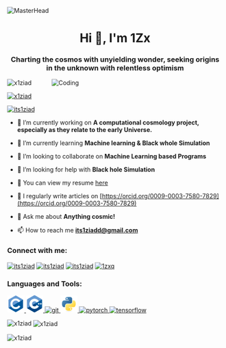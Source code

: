 ![MasterHead](https://scitechdaily.com/images/Type-Ia-Supernova-1.gif)
<h1 align="center">Hi 👋, I'm 1Zx</h1>
<h3 align="center">Charting the cosmos with unyielding wonder, seeking origins in the unknown with relentless optimism</h3>
<img align="right" alt="Coding" width="400" src="https://perso.astrophy.u-bordeaux.fr/~jleconte/model/runaway_collapse.gif">


<p align="left"> <img src="https://komarev.com/ghpvc/?username=x1ziad&label=Profile%20views&color=0e75b6&style=flat" alt="x1ziad" /> </p>

<p align="left"> <a href="https://github.com/ryo-ma/github-profile-trophy"><img src="https://github-profile-trophy.vercel.app/?username=x1ziad" alt="x1ziad" /></a> </p>

<p align="left"> <a href="https://twitter.com/its1ziad" target="blank"><img src="https://img.shields.io/twitter/follow/its1ziad?logo=twitter&style=for-the-badge" alt="its1ziad" /></a> </p>

- 🔭 I’m currently working on **A computational cosmology project, especially as they relate to the early Universe.**

- 🌱 I’m currently learning **Machine learning & Black whole Simulation**

- 👯 I’m looking to collaborate on **Machine Learning based Programs**

- 🤝 I’m looking for help with **Black hole Simulation**

- 📄 You can view my resume [here](https://github.com/x1ziad/x1ziad/blob/main/Resume.pdf)

- 📝 I regularly write articles on [https://orcid.org/0009-0003-7580-7829](https://orcid.org/0009-0003-7580-7829)

- 💬 Ask me about **Anything cosmic!**

- 📫 How to reach me **its1ziadd@gmail.com**

<h3 align="left">Connect with me:</h3>
<p align="left">
<a href="https://twitter.com/its1ziad" target="blank"><img align="center" src="https://raw.githubusercontent.com/rahuldkjain/github-profile-readme-generator/master/src/images/icons/Social/twitter.svg" alt="its1ziad" height="30" width="40" /></a>
<a href="https://linkedin.com/in/its1ziad" target="blank"><img align="center" src="https://raw.githubusercontent.com/rahuldkjain/github-profile-readme-generator/master/src/images/icons/Social/linked-in-alt.svg" alt="its1ziad" height="30" width="40" /></a>
<a href="https://instagram.com/its1ziad" target="blank"><img align="center" src="https://raw.githubusercontent.com/rahuldkjain/github-profile-readme-generator/master/src/images/icons/Social/instagram.svg" alt="its1ziad" height="30" width="40" /></a>
<a href="https://codeforces.com/profile/1zxq" target="blank"><img align="center" src="https://raw.githubusercontent.com/rahuldkjain/github-profile-readme-generator/master/src/images/icons/Social/codeforces.svg" alt="1zxq" height="30" width="40" /></a>
</p>

<h3 align="left">Languages and Tools:</h3>
<p align="left"> <a href="https://www.cprogramming.com/" target="_blank" rel="noreferrer"> <img src="https://raw.githubusercontent.com/devicons/devicon/master/icons/c/c-original.svg" alt="c" width="40" height="40"/> </a> <a href="https://www.w3schools.com/cpp/" target="_blank" rel="noreferrer"> <img src="https://raw.githubusercontent.com/devicons/devicon/master/icons/cplusplus/cplusplus-original.svg" alt="cplusplus" width="40" height="40"/> </a> <a href="https://git-scm.com/" target="_blank" rel="noreferrer"> <img src="https://www.vectorlogo.zone/logos/git-scm/git-scm-icon.svg" alt="git" width="40" height="40"/> </a> <a href="https://www.python.org" target="_blank" rel="noreferrer"> <img src="https://raw.githubusercontent.com/devicons/devicon/master/icons/python/python-original.svg" alt="python" width="40" height="40"/> </a> <a href="https://pytorch.org/" target="_blank" rel="noreferrer"> <img src="https://www.vectorlogo.zone/logos/pytorch/pytorch-icon.svg" alt="pytorch" width="40" height="40"/> </a> <a href="https://www.tensorflow.org" target="_blank" rel="noreferrer"> <img src="https://www.vectorlogo.zone/logos/tensorflow/tensorflow-icon.svg" alt="tensorflow" width="40" height="40"/> </a> </p>

<p><img align="left" src="https://github-readme-stats.vercel.app/api/top-langs?username=x1ziad&show_icons=true&locale=en&layout=compact" alt="x1ziad" /></p>

<p>&nbsp;<img align="center" src="https://github-readme-stats.vercel.app/api?username=x1ziad&show_icons=true&locale=en" alt="x1ziad" /></p>

<p><img align="center" src="https://github-readme-streak-stats.herokuapp.com/?user=x1ziad&" alt="x1ziad" /></p>
